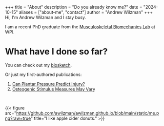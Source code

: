 +++
title = "About"
description = "Do you already know me?"
date = "2024-10-15"
aliases = ["about-me", "contact"]
author = "Andrew Wilzman"
+++
Hi, I'm Andrew Wilzman and I stay busy.
<br>

I am a recent PhD graduate from the [Musculoskeletal Biomechanics Lab](https://wp.wpi.edu/mbl/) at WPI.


# What have I done so far?

You can check out my [biosketch](https://awilzman.github.io/publications/intro/).

Or just my first-authored publications:
1. [Can Plantar Pressure Predict Injury?](https://awilzman.github.io/publications/plantar_pressure/)
2. [Osteogenic Stimulus Measures May Vary](https://awilzman.github.io/publications/osteogenic_measures/)

<br>

{{< figure src="https://github.com/awilzman/awilzman.github.io/blob/main/static/me.png?raw=true" title="I like apple cider donuts." >}}
<br>